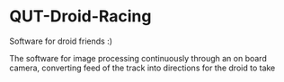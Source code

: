 # QUT-Droid-Racing
Software for droid friends :)

The software for image processing continuously through an on board camera, converting feed of the track into directions for the droid to take
